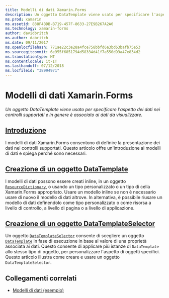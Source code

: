 ```yaml
---
title: Modelli di dati Xamarin.Forms
description: Un oggetto DataTemplate viene usato per specificare l'aspetto dei dati nei controlli supportati e in genere è associato ai dati da visualizzare.
ms.prod: xamarin
ms.assetid: 838F4BDB-B719-457F-8633-27E9B267A2A0
ms.technology: xamarin-forms
author: davidbritch
ms.author: dabritch
ms.date: 09/11/2017
ms.openlocfilehash: 771ae22c3e28a4fce758bbfd6a3bd63bafb75e53
ms.sourcegitcommit: 6e955f6851794d58334d41f7a550d93a47e834d2
ms.translationtype: HT
ms.contentlocale: it-IT
ms.lasthandoff: 07/12/2018
ms.locfileid: "38994971"
---
```

# <a name="xamarinforms-data-templates"></a>Modelli di dati Xamarin.Forms

_Un oggetto DataTemplate viene usato per specificare l'aspetto dei dati nei controlli supportati e in genere è associato ai dati da visualizzare._

## <a name="introductionintroductionmd"></a>[Introduzione](introduction.md)

I modelli di dati Xamarin.Forms consentono di definire la presentazione dei dati nei controlli supportati. Questo articolo offre un'introduzione ai modelli di dati e spiega perché sono necessari.

## <a name="creating-a-datatemplatecreatingmd"></a>[Creazione di un oggetto DataTemplate](creating.md)

I modelli di dati possono essere creati inline, in un oggetto [`ResourceDictionary`](xref:Xamarin.Forms.ResourceDictionary), o usando un tipo personalizzato o un tipo di cella Xamarin.Forms appropriato. Usare un modello inline se non è necessario usare di nuovo il modello di dati altrove. In alternativa, è possibile riusare un modello di dati definendolo come tipo personalizzato o come risorsa a livello di controllo, a livello di pagina o a livello di applicazione.

## <a name="creating-a-datatemplateselectorselectormd"></a>[Creazione di un oggetto DataTemplateSelector](selector.md)

Un oggetto [`DataTemplateSelector`](xref:Xamarin.Forms.DataTemplateSelector) consente di scegliere un oggetto [`DataTemplate`](xref:Xamarin.Forms.DataTemplate) in fase di esecuzione in base al valore di una proprietà associata ai dati. Questo consente di applicare più istanze di `DataTemplate` allo stesso tipo di oggetto, per personalizzare l'aspetto di oggetti specifici. Questo articolo illustra come creare e usare un oggetto `DataTemplateSelector`.


## <a name="related-links"></a>Collegamenti correlati

- [Modelli di dati (esempio)](https://developer.xamarin.com/samples/xamarin-forms/templates/datatemplates/)
